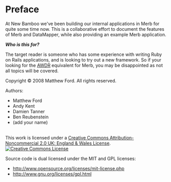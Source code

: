 # Preface

At New Bamboo we've been building our internal applications in Merb for quite some time now. This is a collaborative effort to document the features of Merb and DataMapper, while also providing an example Merb application.  

___Who is this for?___

The target reader is someone who has some experience with writing Ruby on Rails applications, and is looking to try out a new framework. So if your looking for the [AWDR](http://www.pragprog.com/titles/rails2) equivalent for Merb, you may be disappointed as not all topics will be covered.


Copyright &copy; 2008 Matthew Ford. All rights reserved. 

Authors:

* Matthew Ford
* Andy Kent
* Damien Tanner
* Ben Reubenstein
* (add your name)

<br />
This work is licensed under a <a rel="license" href="http://creativecommons.org/licenses/by-nc/2.0/uk/">Creative Commons Attribution-Noncommercial 2.0 UK: England & Wales License</a>.<a rel="license" href="http://creativecommons.org/licenses/by-nc/2.0/uk/">

<img alt="Creative Commons License" style="border-width:0" src="http://i.creativecommons.org/l/by-nc/2.0/uk/88x31.png" />
</a>

Source code is dual licensed under the MIT and GPL licenses:

* http://www.opensource.org/licenses/mit-license.php
* http://www.gnu.org/licenses/gpl.html



